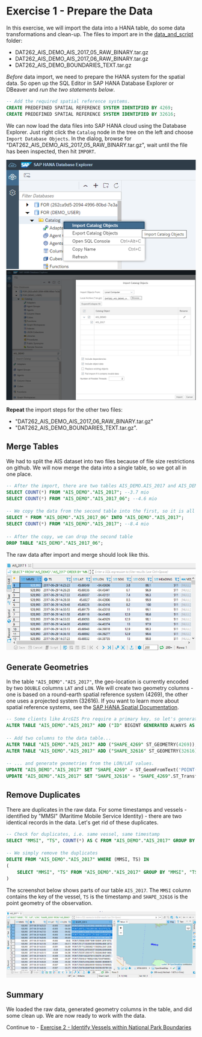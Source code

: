 # Exercise 1 - Prepare the Data

In this exercise, we will import the data into a HANA table, do some data transformations and clean-up. The files to import are in the [data_and_script](../data_and_script/) folder:

* DAT262_AIS_DEMO_AIS_2017_05_RAW_BINARY.tar.gz
* DAT262_AIS_DEMO_AIS_2017_06_RAW_BINARY.tar.gz
* DAT262_AIS_DEMO_BOUNDARIES_TEXT.tar.gz

*Before* data import, we need to prepare the HANA system for the spatial data. So open up the SQL Editor in SAP HANA Database Explorer or DBeaver and *run the two statements below*.

```SQL
-- Add the required spatial reference systems.
CREATE PREDEFINED SPATIAL REFERENCE SYSTEM IDENTIFIED BY 4269;
CREATE PREDEFINED SPATIAL REFERENCE SYSTEM IDENTIFIED BY 32616;

```

We can now load the data files into SAP HANA cloud using the Database Explorer. Just right click the `Catalog` node in the tree on the left and choose `Import Database Objects`. In the dialog, browse for "DAT262_AIS_DEMO_AIS_2017_05_RAW_BINARY.tar.gz", wait until the file has been inspected, then hit `IMPORT`.

![](images/imp1.png)
![](images/imp2.png)

**Repeat** the import steps for the other two files:
* "DAT262_AIS_DEMO_AIS_2017_06_RAW_BINARY.tar.gz"
*  "DAT262_AIS_DEMO_BOUNDARIES_TEXT.tar.gz".

## Merge Tables<a name="subex1"></a>

We had to split the AIS dataset into two files because of file size restrictions on github. We will now merge the data into a single table, so we got all in one place.

````SQL
-- After the import, there are two tables AIS_DEMO.AIS_2017 and AIS_DEMO.AIS_2017_06
SELECT COUNT(*) FROM "AIS_DEMO"."AIS_2017"; --3.7 mio
SELECT COUNT(*) FROM "AIS_DEMO"."AIS_2017_06"; --4.6 mio

-- We copy the data from the second table into the first, so it is all in one place.
SELECT * FROM "AIS_DEMO"."AIS_2017_06" INTO "AIS_DEMO"."AIS_2017";
SELECT COUNT(*) FROM "AIS_DEMO"."AIS_2017"; --8.4 mio

-- After the copy, we can drop the second table
DROP TABLE "AIS_DEMO"."AIS_2017_06";
````

The raw data after import and merge should look like this.

![](images/data_raw.png)

## Generate Geometries<a name="subex2"></a>

In the table `"AIS_DEMO"."AIS_2017"`, the geo-location is currently encoded by two `DOUBLE` columns `LAT` and `LON`. We will create two geometry columns - one is based on a round-earth spatial reference system (4269), the other one uses a projected system (32616). If you want to learn more about spatial reference systems, see the [SAP HANA Spatial Documentation](https://help.sap.com/viewer/bc9e455fe75541b8a248b4c09b086cf5/2021_3_QRC/en-US/d6aaa035191546c38e06f34b3379496d.html).

```SQL
-- Some clients like ArcGIS Pro require a primary key, so let's generate one.
ALTER TABLE "AIS_DEMO"."AIS_2017" ADD ("ID" BIGINT GENERATED ALWAYS AS IDENTITY PRIMARY KEY);

-- Add two columns to the data table...
ALTER TABLE "AIS_DEMO"."AIS_2017" ADD ("SHAPE_4269" ST_GEOMETRY(4269));
ALTER TABLE "AIS_DEMO"."AIS_2017" ADD ("SHAPE_32616" ST_GEOMETRY(32616));

-- ... and generate geometries from the LON/LAT values.
UPDATE "AIS_DEMO"."AIS_2017" SET "SHAPE_4269" = ST_GeomFromText('POINT('||LON||' '||LAT||')', 4269);
UPDATE "AIS_DEMO"."AIS_2017" SET "SHAPE_32616" = "SHAPE_4269".ST_Transform(32616);
```

## Remove Duplicates<a name="subex3"></a>

There are duplicates in the raw data. For some timestamps and vessels - identified by "MMSI" (Maritime Mobile Service Identity) - there are two identical records in the data. Let's get rid of these duplicates.

```SQL
-- Check for duplicates, i.e. same vessel, same timestamp
SELECT "MMSI", "TS", COUNT(*) AS C FROM "AIS_DEMO"."AIS_2017" GROUP BY "MMSI", "TS" HAVING COUNT(*) > 1 ORDER BY C DESC;

-- We simply remove the duplicates
DELETE FROM "AIS_DEMO"."AIS_2017" WHERE (MMSI, TS) IN
(
	SELECT "MMSI", "TS" FROM "AIS_DEMO"."AIS_2017" GROUP BY "MMSI", "TS" HAVING COUNT(*) > 1
)
```

The screenshot below shows parts of our table `AIS_2017`. The `MMSI` column contains the key of the vessel, `TS` is the timestamp and `SHAPE_32616` is the point geometry of the observation.

![](images/data.png)

## Summary

We loaded the raw data, generated geometry columns in the table, and did some clean up. We are now ready to work with the data.

Continue to - [Exercise 2 - Identify Vessels within National Park Boundaries](../ex2/README.md)
